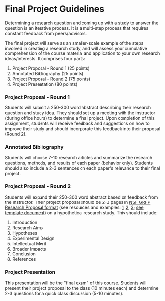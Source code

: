 # Final Project Guidelines

Determining a research question and coming up with a study to answer the question is an iterative process. It is a multi-step process that requires constant feedback from peers/advisors.

The final project will serve as an smaller-scale example of the steps involved in creating a research study, and will assess your cumulative comprehension of the course material and application to your own research ideas/interests. It comprises four parts:
1. Project Proposal - Round 1 (25 points)
2. Annotated Bibliography (25 points)
3. Project Proposal - Round 2 (75 points)
4. Project Presentation (80 points)

### Project Proposal - Round 1
Students will submit a 250-300 word abstract describing their research question and study idea. They should set up a meeting with the instructor (during office hours) to determine a final project. Upon completion of this assignment, students will receive feedback and suggestions on how to improve their study and should incorporate this feedback into their proposal (Round 2).

### Annotated Bibliography
Students will choose 7-10 research articles and summarize the research questions, methods, and results of each paper (behavior only). Students should also include a 2-3 sentences on each paper's relevance to their final project.

### Project Proposal - Round 2
Students will expand their 250-300 word abstract based on feedback from the instructor. Their project proposal should be 2-3 pages in [NSF GRFP Research Proposal format](http://nsfgrfp.org/) (see resources and examples: [1](https://www.alexhunterlang.com/nsf-fellowship), [2](https://mitcommlab.mit.edu/broad/commkit/nsf-research-proposal/), [3](http://www.malloryladd.com/nsf-grfp-advice.html); [see template document](templates/NSFGRFP_ResearchPlanTemplate.docx)) on a hypothetical research study. This should include:
1. Introduction
2. Research Aims
3. Hypotheses
4. Experimental Design
5. Intellectual Merit
6. Broader Impacts
7. Conclusion
8. References

### Project Presentation
This presentation will be the "final exam" of this course. Students will present their project proposal to the class (10 minutes each) and determine 2-3 questions for a quick class discussion (5-10 minutes).